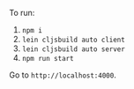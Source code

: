 To run:

1. `npm i`
2. `lein cljsbuild auto client`
3. `lein cljsbuild auto server`
4. `npm run start`

Go to `http://localhost:4000`.